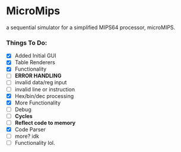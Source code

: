 # MicroMips
 a sequential simulator for a simplified MIPS64 processor, microMIPS. 

### Things To Do:
 - [x] Added Initial GUI
 - [x] Table Renderers
 - [X] Functionality
 - [ ] **ERROR HANDLING**
  - [ ] invalid data/reg input
  - [ ] invalid line or instruction
 - [x] Hex/bin/dec processing
 - [x] More Functionality
 - [ ] Debug
 - [ ] **Cycles**
 - [ ] **Reflect code to memory**
  - [x] Code Parser
  - [ ] more? idk
 - [ ] Functionality lol.
